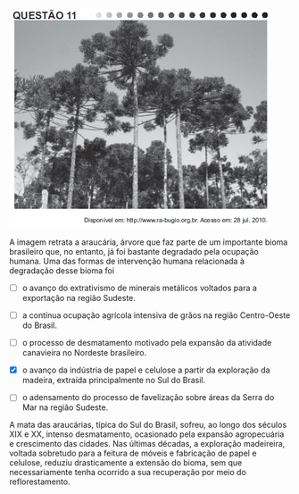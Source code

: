 

![](6f3e66f0-981d-72b0-7b00-e0ab77fc5d53.png)

A imagem retrata a araucária, árvore que faz parte de um importante bioma brasileiro que, no entanto, já foi bastante degradado pela ocupação humana. Uma das formas de intervenção humana relacionada à degradação desse bioma foi



- [ ] o avanço do extrativismo de minerais metálicos voltados para a exportação na região Sudeste.
- [ ] a contínua ocupação agrícola intensiva de grãos na região Centro-Oeste do Brasil.
- [ ] o processo de desmatamento motivado pela expansão da atividade canavieira no Nordeste brasileiro.
- [x] o avanço da indústria de papel e celulose a partir da exploração da madeira, extraída principalmente no Sul do Brasil.
- [ ] o adensamento do processo de favelização sobre áreas da Serra do Mar na região Sudeste.


A mata das araucárias, típica do Sul do Brasil, sofreu, ao longo dos séculos XIX e XX, intenso desmatamento, ocasionado pela expansão agropecuária e crescimento das cidades. Nas últimas décadas, a exploração madeireira, voltada sobretudo para a feitura de móveis e fabricação de papel e celulose, reduziu drasticamente a extensão do bioma, sem que necessariamente tenha ocorrido a sua recuperação por meio do reflorestamento.
